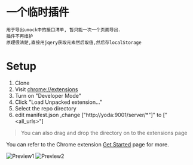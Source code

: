 # 一个临时插件
    用于导出umock中的接口清单, 暂只能一次一个页面导出.
    插件不再维护
    原理很清楚,直接用jqery获取元素然后取值,然后存localStorage
# Setup
1. Clone
1. Visit [chrome://extensions](chrome://extensions)
1. Turn on "Developer Mode"
1. Click "Load Unpacked extension..."
1. Select the repo directory
1. edit manifest.json ,change ["http://yoda:9001/server/*"]" to ["<all_urls>"]


>You can also drag and drop the directory on to the extensions page

You can refer to the Chrome extension [Get Started](https://developer.chrome.com/extensions/getstarted) page for more.



![Preview1](https://github.com/youwi/chrome-extension-umock/raw/master/dist/preview-1.png)
![Preview2](https://github.com/youwi/chrome-extension-umock/raw/master/dist/preview-2.png)